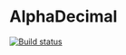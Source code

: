 AlphaDecimal
============
[![Build status](https://ci.appveyor.com/api/projects/status/ely9swfhef1q7iu4)](https://ci.appveyor.com/project/AlbertoMonteiro/alphadecimal)

